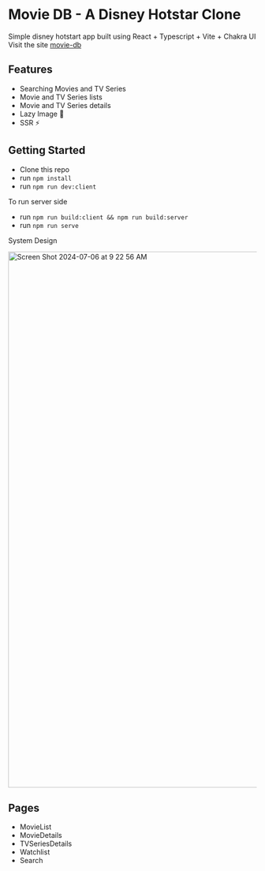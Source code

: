 # Movie DB - A Disney Hotstar Clone

Simple disney hotstart app built using React + Typescript + Vite + Chakra UI
Visit the site [movie-db](https://disney-clone.azhariemuhamad.com)

## Features

- Searching Movies and TV Series
- Movie and TV Series lists
- Movie and TV Series details
- Lazy Image 📸
- SSR ⚡️


## Getting Started

- Clone this repo
- run `npm install`
- run `npm run dev:client`

To run server side

- run `npm run build:client && npm run build:server`
- run `npm run serve`

System Design

<img width="1087" alt="Screen Shot 2024-07-06 at 9 22 56 AM" src="https://github.com/azhariemuhammad/disney-clone/assets/19600009/405abc60-3b77-4522-80fb-977c860d5e13">

## Pages

- MovieList
- MovieDetails
- TVSeriesDetails
- Watchlist
- Search



